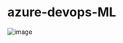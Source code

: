 # azure-devops-ML


![image](https://user-images.githubusercontent.com/82521640/138954866-d1145d01-fe8c-492a-a38d-60690ed3cfc5.png)
